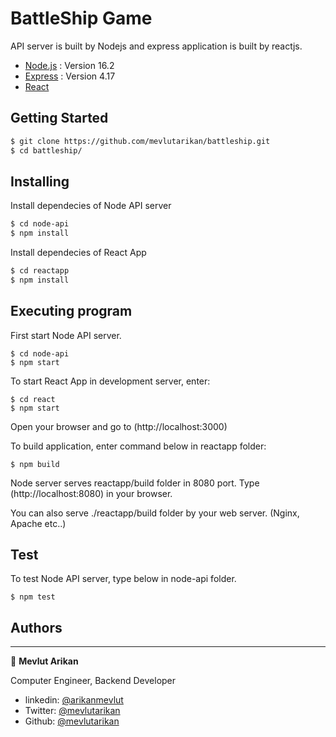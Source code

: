 # BattleShip Game

API server is built by Nodejs and express application is built by reactjs.

- [Node.js](https://nodejs.org/) : Version 16.2
- [Express](https://expressjs.com/) : Version 4.17
- [React](https://reactjs.org/)

## Getting Started

```sh
$ git clone https://github.com/mevlutarikan/battleship.git
$ cd battleship/
```

## Installing

Install dependecies of Node API server

```sh
$ cd node-api
$ npm install
```

Install dependecies of React App

```sh
$ cd reactapp
$ npm install
```

## Executing program

First start Node API server.

```
$ cd node-api
$ npm start
```

To start React App in development server, enter:

```
$ cd react
$ npm start
```

Open your browser and go to (http://localhost:3000)

To build application, enter command below in reactapp folder:

```
$ npm build
```

Node server serves reactapp/build folder in 8080 port.
Type (http://localhost:8080) in your browser.

You can also serve ./reactapp/build folder by your web server. (Nginx, Apache etc..)

## Test

To test Node API server, type below in node-api folder.

```
$ npm test
```

## Authors

---

👤 **Mevlut Arikan**

Computer Engineer, Backend Developer

- linkedin: [@arikanmevlut](https://www.linkedin.com/in/arikanmevlut/)
- Twitter: [@mevlutarikan](https://twitter.com/mevlutarikan)
- Github: [@mevlutarikan](https://github.com/mevlutarikan)
